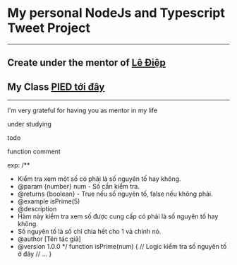 # My personal NodeJs and Typescript Tweet Project
---
## Create under the mentor of [Lê Điệp](https://www.facebook.com/nomadic.lodestar)
## My Class [PIED tới đây](https://www.facebook.com/PiedTeam)

---
I'm very grateful for having you as mentor in my life

under studying

todo

function comment

exp:
/**
 * Kiểm tra xem một số có phải là số nguyên tố hay không.
 * @param {number} num - Số cần kiểm tra.
 * @returns {boolean} - True nếu số nguyên tố, false nếu không phải.
 * @example isPrime(5)
 * @description
 * Hàm này kiểm tra xem số được cung cấp có phải là số nguyên tố hay không.
 * Số nguyên tố là số chỉ chia hết cho 1 và chính nó.
 * @author [Tên tác giả]
 * @version 1.0.0
 */
function isPrime(num) {
  // Logic kiểm tra số nguyên tố ở đây
  // ...
}
